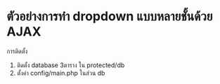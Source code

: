 ตัวอย่างการทำ dropdown แบบหลายชั้นด้วย AJAX
=======

การติดตั้ง<br>
1) ติดตั้ง database 3ตาราง  ใน protected/db <br>
2) ตั้งค่า config/main.php ในส่วน db
